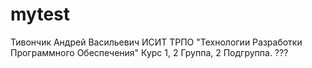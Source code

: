 # mytest
Тивончик
Андрей 
Васильевич
ИСИТ 
ТРПО "Технологии Разработки Программного Обеспечения"
Курс 1, 2 Группа, 2 Подгруппа.
???
